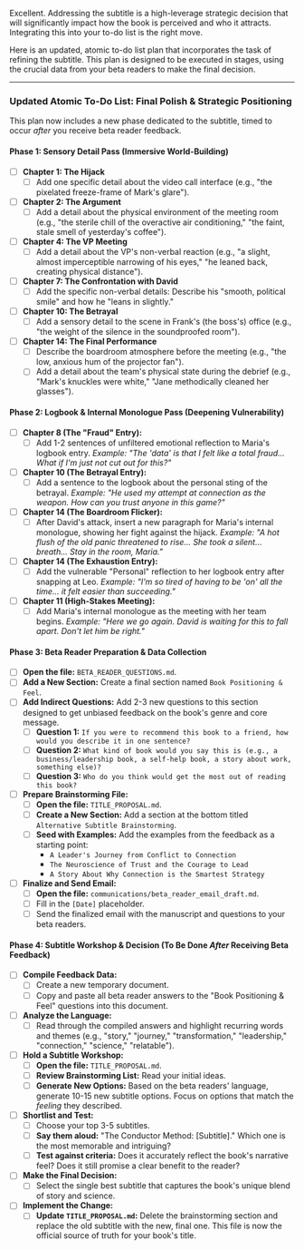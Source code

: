Excellent. Addressing the subtitle is a high-leverage strategic decision that will significantly impact how the book is perceived and who it attracts. Integrating this into your to-do list is the right move.

Here is an updated, atomic to-do list plan that incorporates the task of refining the subtitle. This plan is designed to be executed in stages, using the crucial data from your beta readers to make the final decision.

---

### **Updated Atomic To-Do List: Final Polish & Strategic Positioning**

This plan now includes a new phase dedicated to the subtitle, timed to occur *after* you receive beta reader feedback.

#### **Phase 1: Sensory Detail Pass (Immersive World-Building)**

-   [ ] **Chapter 1: The Hijack**
    -   [ ] Add one specific detail about the video call interface (e.g., "the pixelated freeze-frame of Mark's glare").
-   [ ] **Chapter 2: The Argument**
    -   [ ] Add a detail about the physical environment of the meeting room (e.g., "the sterile chill of the overactive air conditioning," "the faint, stale smell of yesterday's coffee").
-   [ ] **Chapter 4: The VP Meeting**
    -   [ ] Add a detail about the VP's non-verbal reaction (e.g., "a slight, almost imperceptible narrowing of his eyes," "he leaned back, creating physical distance").
-   [ ] **Chapter 7: The Confrontation with David**
    -   [ ] Add the specific non-verbal details: Describe his "smooth, political smile" and how he "leans in slightly."
-   [ ] **Chapter 10: The Betrayal**
    -   [ ] Add a sensory detail to the scene in Frank's (the boss's) office (e.g., "the weight of the silence in the soundproofed room").
-   [ ] **Chapter 14: The Final Performance**
    -   [ ] Describe the boardroom atmosphere before the meeting (e.g., "the low, anxious hum of the projector fan").
    -   [ ] Add a detail about the team's physical state during the debrief (e.g., "Mark's knuckles were white," "Jane methodically cleaned her glasses").

#### **Phase 2: Logbook & Internal Monologue Pass (Deepening Vulnerability)**

-   [ ] **Chapter 8 (The "Fraud" Entry):**
    -   [ ] Add 1-2 sentences of unfiltered emotional reflection to Maria's logbook entry. *Example: "The 'data' is that I felt like a total fraud... What if I'm just not cut out for this?"*
-   [ ] **Chapter 10 (The Betrayal Entry):**
    -   [ ] Add a sentence to the logbook about the personal sting of the betrayal. *Example: "He used my attempt at connection as the weapon. How can you trust anyone in this game?"*
-   [ ] **Chapter 14 (The Boardroom Flicker):**
    -   [ ] After David's attack, insert a new paragraph for Maria's internal monologue, showing her fight against the hijack. *Example: "A hot flush of the old panic threatened to rise... She took a silent... breath... Stay in the room, Maria."*
-   [ ] **Chapter 14 (The Exhaustion Entry):**
    -   [ ] Add the vulnerable "Personal" reflection to her logbook entry after snapping at Leo. *Example: "I'm so tired of having to be 'on' all the time... it felt easier than succeeding."*
-   [ ] **Chapter 11 (High-Stakes Meeting):**
    -   [ ] Add Maria's internal monologue as the meeting with her team begins. *Example: "Here we go again. David is waiting for this to fall apart. Don't let him be right."*

#### **Phase 3: Beta Reader Preparation & Data Collection**

-   [ ] **Open the file:** `BETA_READER_QUESTIONS.md`.
-   [ ] **Add a New Section:** Create a final section named `Book Positioning & Feel`.
-   [ ] **Add Indirect Questions:** Add 2-3 new questions to this section designed to get unbiased feedback on the book's genre and core message.
    -   [ ] **Question 1:** `If you were to recommend this book to a friend, how would you describe it in one sentence?`
    -   [ ] **Question 2:** `What kind of book would you say this is (e.g., a business/leadership book, a self-help book, a story about work, something else)?`
    -   [ ] **Question 3:** `Who do you think would get the most out of reading this book?`
-   [ ] **Prepare Brainstorming File:**
    -   [ ] **Open the file:** `TITLE_PROPOSAL.md`.
    -   [ ] **Create a New Section:** Add a section at the bottom titled `Alternative Subtitle Brainstorming`.
    -   [ ] **Seed with Examples:** Add the examples from the feedback as a starting point:
        -   `A Leader's Journey from Conflict to Connection`
        -   `The Neuroscience of Trust and the Courage to Lead`
        -   `A Story About Why Connection is the Smartest Strategy`
-   [ ] **Finalize and Send Email:**
    -   [ ] **Open the file:** `communications/beta_reader_email_draft.md`.
    -   [ ] Fill in the `[Date]` placeholder.
    -   [ ] Send the finalized email with the manuscript and questions to your beta readers.

#### **Phase 4: Subtitle Workshop & Decision (To Be Done *After* Receiving Beta Feedback)**

-   [ ] **Compile Feedback Data:**
    -   [ ] Create a new temporary document.
    -   [ ] Copy and paste all beta reader answers to the "Book Positioning & Feel" questions into this document.
-   [ ] **Analyze the Language:**
    -   [ ] Read through the compiled answers and highlight recurring words and themes (e.g., "story," "journey," "transformation," "leadership," "connection," "science," "relatable").
-   [ ] **Hold a Subtitle Workshop:**
    -   [ ] **Open the file:** `TITLE_PROPOSAL.md`.
    -   [ ] **Review Brainstorming List:** Read your initial ideas.
    -   [ ] **Generate New Options:** Based on the beta readers' language, generate 10-15 new subtitle options. Focus on options that match the *feeling* they described.
-   [ ] **Shortlist and Test:**
    -   [ ] Choose your top 3-5 subtitles.
    -   [ ] **Say them aloud:** "The Conductor Method: [Subtitle]." Which one is the most memorable and intriguing?
    -   [ ] **Test against criteria:** Does it accurately reflect the book's narrative feel? Does it still promise a clear benefit to the reader?
-   [ ] **Make the Final Decision:**
    -   [ ] Select the single best subtitle that captures the book's unique blend of story and science.
-   [ ] **Implement the Change:**
    -   [ ] **Update `TITLE_PROPOSAL.md`:** Delete the brainstorming section and replace the old subtitle with the new, final one. This file is now the official source of truth for your book's title.